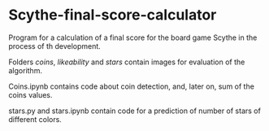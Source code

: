 # Scythe-final-score-calculator

Program for a calculation of a final score for the board game Scythe in the process of th development.

Folders *coins*, *likeability* and *stars* contain images for evaluation of the algorithm.

Coins.ipynb contains code about coin detection, and, later on, sum of the coins values.

stars.py and stars.ipynb contain code for a prediction of number of stars of different colors.
